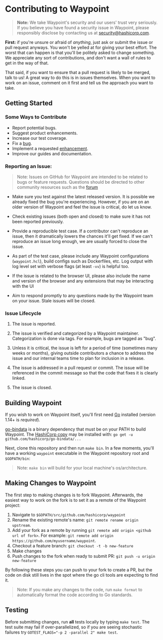 # Contributing to Waypoint

>**Note:** We take Waypoint's security and our users' trust very seriously.
>If you believe you have found a security issue in Waypoint, please responsibly
>disclose by contacting us at security@hashicorp.com.

**First:** if you're unsure or afraid of _anything_, just ask or submit the
issue or pull request anyways. You won't be yelled at for giving your best
effort. The worst that can happen is that you'll be politely asked to change
something. We appreciate any sort of contributions, and don't want a wall of
rules to get in the way of that.

That said, if you want to ensure that a pull request is likely to be merged,
talk to us! A great way to do this is in issues themselves. When you want to
work on an issue, comment on it first and tell us the approach you want to take.

## Getting Started

### Some Ways to Contribute

* Report potential bugs.
* Suggest product enhancements.
* Increase our test coverage.
* Fix a [bug](https://github.com/hashicorp/waypoint/labels/type/bug).
* Implement a requested [enhancement](https://github.com/hashicorp/waypoint/labels/type/enhancement).
* Improve our guides and documentation.

### Reporting an Issue:

>Note: Issues on GitHub for Waypoint are intended to be related to bugs or feature requests.
>Questions should be directed to other community resources such as the [forum](https://discuss.hashicorp.com/)

* Make sure you test against the latest released version. It is possible we
already fixed the bug you're experiencing. However, if you are on an older
version of Waypoint and feel the issue is critical, do let us know.

* Check existing issues (both open and closed) to make sure it has not been
reported previously.

* Provide a reproducible test case. If a contributor can't reproduce an issue,
then it dramatically lowers the chances it'll get fixed. If we can't reproduce
an issue long enough, we are usually forced to close the issue.

* As part of the test case, please include any Waypoint configurations
(`waypoint.hcl`), build configs such as Dockerfiles, etc. Log output with
log level set with verbose flags (at least `-vv`) is helpful too.

* If the issue is related to the browser UI, please also include the name 
and version of the browser and any extensions that may be interacting 
with the UI

* Aim to respond promptly to any questions made by the Waypoint team on your
issue. Stale issues will be closed.

### Issue Lifecycle

1. The issue is reported.

2. The issue is verified and categorized by a Waypoint maintainer.
   Categorization is done via tags. For example, bugs are tagged as "bug".

3. Unless it is critical, the issue is left for a period of time (sometimes many
   weeks or months), giving outside contributors a chance to address the issue
   and our internal teams time to plan for inclusion in a release.

4. The issue is addressed in a pull request or commit. The issue will be
   referenced in the commit message so that the code that fixes it is clearly
   linked.

5. The issue is closed.

## Building Waypoint

If you wish to work on Waypoint itself, you'll first need [Go](https://golang.org)
installed (version 1.14+ is _required_).

[go-bindata](https://github.com/go-bindata/go-bindata) is a binary dependency
that must be on your PATH to build Waypoint. The 
[HashiCorp copy](https://github.com/go-bindata/go-bindata) may be installed with:
`go get -u github.com/hashicorp/go-bindata/...`

Next, clone this repository and then run `make bin`. In a few moments, you'll have a working
`waypoint` executable in the Waypoint repository root and `$GOPATH/bin`:

>Note: `make bin` will build for your local machine's os/architecture.

## Making Changes to Waypoint

The first step to making changes is to fork Waypoint. Afterwards, the easiest way
to work on the fork is to set it as a remote of the Waypoint project:

1. Navigate to `$GOPATH/src/github.com/hashicorp/waypoint`
2. Rename the existing remote's name: `git remote rename origin upstream`.
3. Add your fork as a remote by running
   `git remote add origin <github url of fork>`. For example:
   `git remote add origin https://github.com/myusername/waypoint`.
4. Checkout a feature branch: `git checkout -t -b new-feature`
5. Make changes
6. Push changes to the fork when ready to submit PR:
   `git push -u origin new-feature`

By following these steps you can push to your fork to create a PR, but the code on disk still
lives in the spot where the go cli tools are expecting to find it.

>Note: If you make any changes to the code, run `make format` to automatically format the code according to Go standards.

## Testing

Before submitting changes, run **all** tests locally by typing `make test`.
The test suite may fail if over-parallelized, so if you are seeing stochastic
failures try `GOTEST_FLAGS="-p 2 -parallel 2" make test`.
